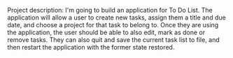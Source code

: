 Project description: 
I'm going to build an application for To Do List. 
The application will allow a user to create new tasks, assign them a title and due date, and choose a project for that task to belong to. 
Once they are using the application, the user should be able to also edit, mark as done or remove tasks. They can also quit and save the current task list to file, and then restart the application with the former state restored.